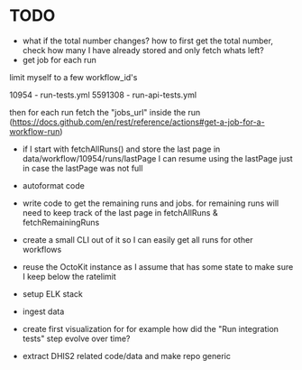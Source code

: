 # TODO

* what if the total number changes? how to first get the total number, check
  how many I have already stored and only fetch whats left?
* get job for each run

limit myself to a few workflow_id's 

10954 - run-tests.yml
5591308 - run-api-tests.yml

then for each run fetch the "jobs_url" inside the run
(https://docs.github.com/en/rest/reference/actions#get-a-job-for-a-workflow-run)

* if I start with fetchAllRuns() and store the last page in data/workflow/10954/runs/lastPage
I can resume using the lastPage just in case the lastPage was not full

* autoformat code
* write code to get the remaining runs and jobs. for remaining runs will need to
  keep track of the last page in fetchAllRuns & fetchRemainingRuns
* create a small CLI out of it so I can easily get all runs for other workflows
* reuse the OctoKit instance as I assume that has some state to make sure I
  keep below the ratelimit
* setup ELK stack
* ingest data
* create first visualization for for example how did the "Run integration tests" step evolve over time?
* extract DHIS2 related code/data and make repo generic
